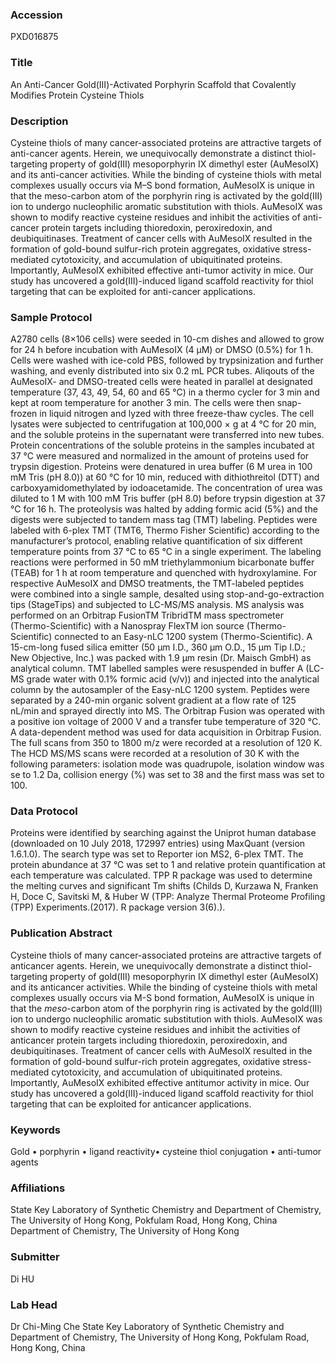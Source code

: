 ### Accession
PXD016875

### Title
An Anti-Cancer Gold(III)-Activated Porphyrin Scaffold that Covalently Modifies Protein Cysteine Thiols

### Description
Cysteine thiols of many cancer-associated proteins are attractive targets of anti-cancer agents. Herein, we unequivocally demonstrate a distinct thiol-targeting property of gold(III) mesoporphyrin IX dimethyl ester (AuMesoIX) and its anti-cancer activities. While the binding of cysteine thiols with metal complexes usually occurs via M–S bond formation, AuMesoIX is unique in that the meso-carbon atom of the porphyrin ring is activated by the gold(III) ion to undergo nucleophilic aromatic substitution with thiols. AuMesoIX was shown to modify reactive cysteine residues and inhibit the activities of anti-cancer protein targets including thioredoxin, peroxiredoxin, and deubiquitinases. Treatment of cancer cells with AuMesoIX resulted in the formation of gold-bound sulfur-rich protein aggregates, oxidative stress-mediated cytotoxicity, and accumulation of ubiquitinated proteins. Importantly, AuMesoIX exhibited effective anti-tumor activity in mice. Our study has uncovered a gold(III)-induced ligand scaffold reactivity for thiol targeting that can be exploited for anti-cancer applications.

### Sample Protocol
A2780 cells (8×106 cells) were seeded in 10-cm dishes and allowed to grow for 24 h before incubation with AuMesoIX (4 μM) or DMSO (0.5%) for 1 h. Cells were washed with ice-cold PBS, followed by trypsinization and further washing, and evenly distributed into six 0.2 mL PCR tubes. Aliqouts of the AuMesoIX- and DMSO-treated cells were heated in parallel at designated temperature (37, 43, 49, 54, 60 and 65 °C) in a thermo cycler for 3 min and kept at room temperature for another 3 min. The cells were then snap-frozen in liquid nitrogen and lyzed with three freeze-thaw cycles. The cell lysates were subjected to centrifugation at 100,000 × g at 4 °C for 20 min, and the soluble proteins in the supernatant were transferred into new tubes. Protein concentrations of the soluble proteins in the samples incubated at 37 °C were measured and normalized in the amount of proteins used for trypsin digestion.  Proteins were denatured in urea buffer (6 M urea in 100 mM Tris (pH 8.0)) at 60 °C for 10 min, reduced with dithiothreitol (DTT) and carboxyamidomethylated by iodoacetamide. The concentration of urea was diluted to 1 M with 100 mM Tris buffer (pH 8.0) before trypsin digestion at 37 °C for 16 h. The proteolysis was halted by adding formic acid (5%) and the digests were subjected to tandem mass tag (TMT) labeling. Peptides were labeled with 6-plex TMT (TMT6, Thermo Fisher Scientific) according to the manufacturer’s protocol, enabling relative quantification of six different temperature points from 37 °C to 65 °C in a single experiment. The labeling reactions were performed in 50 mM triethylammonium bicarbonate buffer (TEAB) for 1 h at room temperature and quenched with hydroxylamine. For respective AuMesoIX and DMSO treatments, the TMT-labeled peptides were combined into a single sample, desalted using stop-and-go-extraction tips (StageTips) and subjected to LC-MS/MS analysis. MS analysis was performed on an Orbitrap FusionTM TribridTM mass spectrometer (Thermo-Scientific) with a Nanospray FlexTM ion source (Thermo-Scientific) connected to an Easy-nLC 1200 system (Thermo-Scientific). A 15-cm-long fused silica emitter (50 μm I.D., 360 μm O.D., 15 μm Tip I.D.; New Objective, Inc.) was packed with 1.9 μm resin (Dr. Maisch GmbH) as analytical column. TMT labelled samples were resuspended in buffer A (LC-MS grade water with 0.1% formic acid (v/v)) and injected into the analytical column by the autosampler of the Easy-nLC 1200 system. Peptides were separated by a 240-min organic solvent gradient at a flow rate of 125 nL/min and sprayed directly into MS. The Orbitrap Fusion was operated with a positive ion voltage of 2000 V and a transfer tube temperature of 320 °C. A data-dependent method was used for data acquisition in Orbitrap Fusion. The full scans from 350 to 1800 m/z were recorded at a resolution of 120 K. The HCD MS/MS scans were recorded at a resolution of 30 K with the following parameters: isolation mode was quadrupole, isolation window was se to 1.2 Da, collision energy (%) was set to 38 and the first mass was set to 100.

### Data Protocol
Proteins were identified by searching against the Uniprot human database (downloaded on 10 July 2018, 172997 entries) using MaxQuant (version 1.6.1.0). The search type was set to Reporter ion MS2, 6-plex TMT. The protein abundance at 37 °C was set to 1 and relative protein quantification at each temperature was calculated. TPP R package was used to determine the melting curves and significant Tm shifts (Childs D, Kurzawa N, Franken H, Doce C, Savitski M, & Huber W (TPP: Analyze Thermal Proteome Profiling (TPP) Experiments.(2017). R package version 3(6).).

### Publication Abstract
Cysteine thiols of many cancer-associated proteins are attractive targets of anticancer agents. Herein, we unequivocally demonstrate a distinct thiol-targeting property of gold(III) mesoporphyrin IX dimethyl ester (AuMesoIX) and its anticancer activities. While the binding of cysteine thiols with metal complexes usually occurs via M-S bond formation, AuMesoIX is unique in that the <i>meso</i>-carbon atom of the porphyrin ring is activated by the gold(III) ion to undergo nucleophilic aromatic substitution with thiols. AuMesoIX was shown to modify reactive cysteine residues and inhibit the activities of anticancer protein targets including thioredoxin, peroxiredoxin, and deubiquitinases. Treatment of cancer cells with AuMesoIX resulted in the formation of gold-bound sulfur-rich protein aggregates, oxidative stress-mediated cytotoxicity, and accumulation of ubiquitinated proteins. Importantly, AuMesoIX exhibited effective antitumor activity in mice. Our study has uncovered a gold(III)-induced ligand scaffold reactivity for thiol targeting that can be exploited for anticancer applications.

### Keywords
Gold • porphyrin • ligand reactivity• cysteine thiol conjugation • anti-tumor agents

### Affiliations
State Key Laboratory of Synthetic Chemistry and Department of Chemistry, The University of Hong Kong, Pokfulam Road, Hong Kong, China
Department of Chemistry, The University of Hong Kong

### Submitter
Di HU

### Lab Head
Dr Chi-Ming Che
State Key Laboratory of Synthetic Chemistry and Department of Chemistry, The University of Hong Kong, Pokfulam Road, Hong Kong, China


